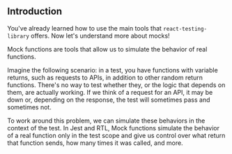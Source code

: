 ## Introduction

You've already learned how to use the main tools that `react-testing-library` offers. Now let's understand more about mocks!

Mock functions are tools that allow us to simulate the behavior of real functions.

Imagine the following scenario: in a test, you have functions with variable returns, such as requests to APIs, in addition to other random return functions. There's no way to test whether they, or the logic that depends on them, are actually working. If we think of a request for an API, it may be down or, depending on the response, the test will sometimes pass and sometimes not.

To work around this problem, we can simulate these behaviors in the context of the test. In Jest and RTL, Mock functions simulate the behavior of a real function only in the test scope and give us control over what return that function sends, how many times it was called, and more.